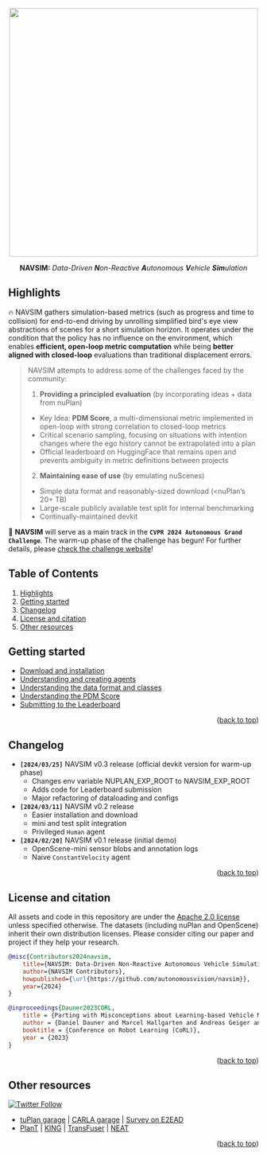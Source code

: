 <div id="top" align="center">

<p align="center">
  <img src="assets/navsim_transparent.png" width="500">
</p>
    
**NAVSIM:** *Data-Driven **N**on-Reactive **A**utonomous **V**ehicle **Sim**ulation*

</div>


## Highlights <a name="highlight"></a>

🔥 NAVSIM gathers simulation-based metrics (such as progress and time to collision) for end-to-end driving by unrolling simplified bird's eye view abstractions of scenes for a short simulation horizon. It operates under the condition that the policy has no influence on the environment, which enables **efficient, open-loop metric computation** while being **better aligned with closed-loop** evaluations than traditional displacement errors. 

> NAVSIM attempts to address some of the challenges faced by the community:
> 
> 1. **Providing a principled evaluation** (by incorporating ideas + data from nuPlan)
>   - Key Idea: **PDM Score**, a multi-dimensional metric implemented in open-loop with strong correlation to closed-loop metrics
>   - Critical scenario sampling, focusing on situations with intention changes where the ego history cannot be extrapolated into a plan
>   - Official leaderboard on HuggingFace that remains open and prevents ambiguity in metric definitions between projects
> 
> 2. **Maintaining ease of use** (by emulating nuScenes)
>   - Simple data format and reasonably-sized download (<nuPlan’s 20+ TB)
>   - Large-scale publicly available test split for internal benchmarking
>   - Continually-maintained devkit

🏁 **NAVSIM** will serve as a main track in the **`CVPR 2024 Autonomous Grand Challenge`**. The warm-up phase of the challenge has begun! For further details, please [check the challenge website](https://opendrivelab.com/challenge2024/)!


## Table of Contents
1. [Highlights](#highlight)
2. [Getting started](#gettingstarted)
3. [Changelog](#changelog)
4. [License and citation](#licenseandcitation)
5. [Other resources](#otherresources)


## Getting started <a name="gettingstarted"></a>

- [Download and installation](docs/install.md)
- [Understanding and creating agents](docs/agents.md) 
- [Understanding the data format and classes](docs/cache.md)
- [Understanding the PDM Score](docs/metrics.md)
- [Submitting to the Leaderboard](docs/submission.md)
  
<p align="right">(<a href="#top">back to top</a>)</p>


## Changelog <a name="changelog"></a>
- **`[2024/03/25]`** NAVSIM v0.3 release (official devkit version for warm-up phase)
  - Changes env variable NUPLAN_EXP_ROOT to NAVSIM_EXP_ROOT
  - Adds code for Leaderboard submission
  - Major refactoring of dataloading and configs
- **`[2024/03/11]`** NAVSIM v0.2 release
  - Easier installation and download
  - mini and test split integration
  - Privileged `Human` agent
- **`[2024/02/20]`** NAVSIM v0.1 release (initial demo)
  - OpenScene-mini sensor blobs and annotation logs
  - Naive `ConstantVelocity` agent


<p align="right">(<a href="#top">back to top</a>)</p>


## License and citation <a name="licenseandcitation"></a>
All assets and code in this repository are under the [Apache 2.0 license](./LICENSE) unless specified otherwise. The datasets (including nuPlan and OpenScene) inherit their own distribution licenses. Please consider citing our paper and project if they help your research.

```BibTeX
@misc{Contributors2024navsim,
    title={NAVSIM: Data-Driven Non-Reactive Autonomous Vehicle Simulation},
    author={NAVSIM Contributors},
    howpublished={\url{https://github.com/autonomousvision/navsim}},
    year={2024}
} 
```

```BibTeX
@inproceedings{Dauner2023CORL,
    title = {Parting with Misconceptions about Learning-based Vehicle Motion Planning},
    author = {Daniel Dauner and Marcel Hallgarten and Andreas Geiger and Kashyap Chitta},
    booktitle = {Conference on Robot Learning (CoRL)},
    year = {2023}
} 
```

<p align="right">(<a href="#top">back to top</a>)</p>


## Other resources <a name="otherresources"></a>

<a href="https://twitter.com/AutoVisionGroup" target="_blank">
    <img alt="Twitter Follow" src="https://img.shields.io/twitter/follow/Awesome Vision Group?style=social&color=brightgreen&logo=twitter" />
  </a>
  
- [tuPlan garage](https://github.com/autonomousvision/tuplan_garage) | [CARLA garage](https://github.com/autonomousvision/carla_garage) | [Survey on E2EAD](https://github.com/OpenDriveLab/End-to-end-Autonomous-Driving)
- [PlanT](https://github.com/autonomousvision/plant) | [KING](https://github.com/autonomousvision/king) | [TransFuser](https://github.com/autonomousvision/transfuser) | [NEAT](https://github.com/autonomousvision/neat)

<p align="right">(<a href="#top">back to top</a>)</p>
